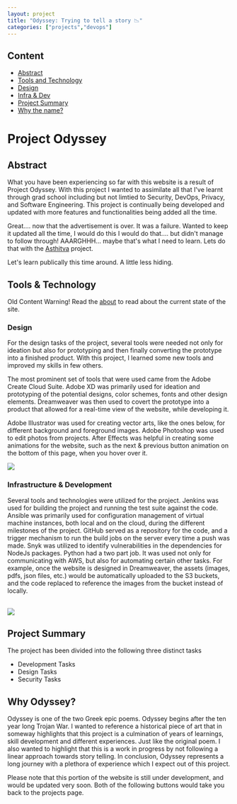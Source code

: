 ```yaml
---
layout: project
title: "Odyssey: Trying to tell a story 📉"
categories: ["projects","devops"]
---
```


Content
-------

* [Abstract](#abstract)
* [Tools and Technology](#)
* [Design](#design-tools)
* [Infra & Dev](#dev-tools)
* [Project Summary](#)
* [Why the name?](#why-the-name)

Project Odyssey
===============

Abstract
--------

What you have been experiencing so far with this website is a result of Project Odyssey. With this project I wanted to assimilate all that I've learnt through grad school including but not limtied to Security, DevOps, Privacy, and Software Engineering. This project is continually being developed and updated with more features and functionalities being added all the time.

Great.... now that the advertisement is over. It was a failure. Wanted to keep it updated all the time, I would do this I would do that.... but didn't manage to follow through! AAARGHHH... maybe that's what I need to learn. Lets do that with the [Asthitva](https://github.com/jubeenshah/jubeenshah.github.io/projects/1) project.

Let's learn publically this time around. A little less hiding. 


Tools & Technology
------------------

Old Content Warning! Read the [about](/about.html) to read about the current state of the site. 

### Design

For the design tasks of the project, several tools were needed not only for ideation but also for prototyping and then finally converting the prototype into a finished product. With this project, I learned some new tools and improved my skills in few others.  
  
The most prominent set of tools that were used came from the Adobe Create Cloud Suite. Adobe XD was primarily used for ideation and prototyping of the potential designs, color schemes, fonts and other design elements. Dreamweaver was then used to covert the prototype into a product that allowed for a real-time view of the website, while developing it.  
  
Adobe Illustrator was used for creating vector arts, like the ones below, for different background and foreground images. Adobe Photoshop was used to edit photos from projects. After Effects was helpful in creating some animations for the website, such as the next & previous button animation on the bottom of this page, when you hover over it.

![](https://project-odyssey.s3.us-east-2.amazonaws.com/f598dc9c3f67beda905aefe8332bb5d6.png)

### Infrastructure & Development

Several tools and technologies were utilized for the project. Jenkins was used for building the project and running the test suite against the code. Ansible was primarily used for configuration management of virtual machine instances, both local and on the cloud, during the different milestones of the project. GitHub served as a repository for the code, and a trigger mechanism to run the build jobs on the server every time a push was made. Snyk was utilized to identify vulnerabilities in the dependencies for NodeJs packages. Python had a two part job. It was used not only for communicating with AWS, but also for automating certain other tasks. For example, once the website is designed in Dreamweaver, the assets (images, pdfs, json files, etc.) would be automatically uploaded to the S3 buckets, and the code replaced to reference the images from the bucket instead of locally.  
‍

![](https://project-odyssey.s3.us-east-2.amazonaws.com/9e27bf0382944aa66e5e702bc04bfb2b.png)

Project Summary
---------------

The project has been divided into the following three distinct tasks

*   Development Tasks
*   Design Tasks
*   Security Tasks

Why Odyssey?
------------

Odyssey is one of the two Greek epic poems. Odyssey begins after the ten year long Trojan War. I wanted to reference a historical piece of art that in someway highlights that this project is a culmination of years of learnings, skill development and different experiences. Just like the original poem. I also wanted to highlight that this is a work in progress by not following a linear approach towards story telling. In conclusion, Odyssey represents a long journey with a plethora of experience which I expect out of this project.

Please note that this portion of the website is still under development, and would be updated very soon. Both of the following buttons would take you back to the projects page.